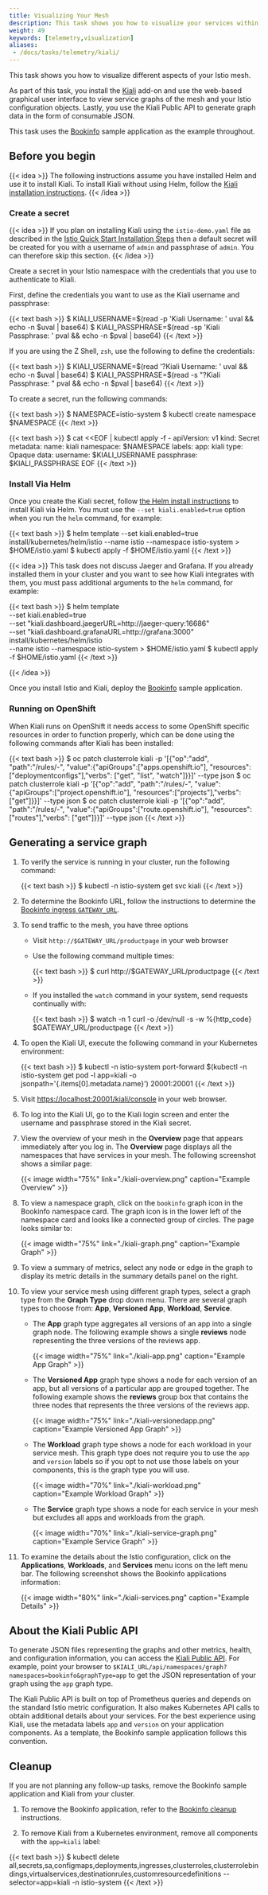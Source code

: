 ```yaml
---
title: Visualizing Your Mesh
description: This task shows you how to visualize your services within an Istio mesh.
weight: 49
keywords: [telemetry,visualization]
aliases:
 - /docs/tasks/telemetry/kiali/
---
```


This task shows you how to visualize different aspects of your Istio mesh.

As part of this task, you install the [Kiali](https://www.kiali.io) add-on
and use the web-based graphical user interface to view service graphs of
the mesh and your Istio configuration objects. Lastly, you use the Kiali
Public API to generate graph data in the form of consumable JSON.

This task uses the [Bookinfo](/docs/examples/bookinfo/) sample application as the example throughout.

## Before you begin

{{< idea >}}
The following instructions assume you have installed Helm and use it to install Kiali.
To install Kiali without using Helm, follow the [Kiali installation instructions](https://www.kiali.io/gettingstarted/).
{{< /idea >}}

### Create a secret

{{< idea >}}
If you plan on installing Kiali using the `istio-demo.yaml` file as described in the [Istio Quick Start Installation Steps](/docs/setup/install/kubernetes/#installation-steps) then a default secret will be created for you with a username of `admin` and passphrase of `admin`. You can therefore skip this section.
{{< /idea >}}

Create a secret in your Istio namespace with the credentials that you use to
authenticate to Kiali.

First, define the credentials you want to use as the Kiali username and passphrase:

{{< text bash >}}
$ KIALI_USERNAME=$(read -p 'Kiali Username: ' uval && echo -n $uval | base64)
$ KIALI_PASSPHRASE=$(read -sp 'Kiali Passphrase: ' pval && echo -n $pval | base64)
{{< /text >}}

If you are using the Z Shell, `zsh`, use the following to define the credentials:

{{< text bash >}}
$ KIALI_USERNAME=$(read '?Kiali Username: ' uval && echo -n $uval | base64)
$ KIALI_PASSPHRASE=$(read -s "?Kiali Passphrase: " pval && echo -n $pval | base64)
{{< /text >}}

To create a secret, run the following commands:

{{< text bash >}}
$ NAMESPACE=istio-system
$ kubectl create namespace $NAMESPACE
{{< /text >}}

{{< text bash >}}
$ cat <<EOF | kubectl apply -f -
apiVersion: v1
kind: Secret
metadata:
  name: kiali
  namespace: $NAMESPACE
  labels:
    app: kiali
type: Opaque
data:
  username: $KIALI_USERNAME
  passphrase: $KIALI_PASSPHRASE
EOF
{{< /text >}}

### Install Via Helm

Once you create the Kiali secret, follow
[the Helm install instructions](/docs/setup/install/helm/) to install Kiali via Helm.
You must use the `--set kiali.enabled=true` option when you run the `helm` command, for example:

{{< text bash >}}
$ helm template --set kiali.enabled=true install/kubernetes/helm/istio --name istio --namespace istio-system > $HOME/istio.yaml
$ kubectl apply -f $HOME/istio.yaml
{{< /text >}}

{{< idea >}}
This task does not discuss Jaeger and Grafana. If
you already installed them in your cluster and you want to see how Kiali
integrates with them, you must pass additional arguments to the
`helm` command, for example:

{{< text bash >}}
$ helm template \
    --set kiali.enabled=true \
    --set "kiali.dashboard.jaegerURL=http://jaeger-query:16686" \
    --set "kiali.dashboard.grafanaURL=http://grafana:3000" \
    install/kubernetes/helm/istio \
    --name istio --namespace istio-system > $HOME/istio.yaml
$ kubectl apply -f $HOME/istio.yaml
{{< /text >}}

{{< /idea >}}

Once you install Istio and Kiali, deploy the [Bookinfo](/docs/examples/bookinfo/) sample application.

### Running on OpenShift

When Kiali runs on OpenShift it needs access to some OpenShift specific resources in order to function properly,
which can be done using the following commands after Kiali has been installed:

{{< text bash >}}
$ oc patch clusterrole kiali -p '[{"op":"add", "path":"/rules/-", "value":{"apiGroups":["apps.openshift.io"], "resources":["deploymentconfigs"],"verbs": ["get", "list", "watch"]}}]' --type json
$ oc patch clusterrole kiali -p '[{"op":"add", "path":"/rules/-", "value":{"apiGroups":["project.openshift.io"], "resources":["projects"],"verbs": ["get"]}}]' --type json
$ oc patch clusterrole kiali -p '[{"op":"add", "path":"/rules/-", "value":{"apiGroups":["route.openshift.io"], "resources":["routes"],"verbs": ["get"]}}]' --type json
{{< /text >}}

## Generating a service graph

1.  To verify the service is running in your cluster, run the following command:

    {{< text bash >}}
    $ kubectl -n istio-system get svc kiali
    {{< /text >}}

1.  To determine the Bookinfo URL, follow the instructions to determine the [Bookinfo ingress `GATEWAY_URL`](/docs/examples/bookinfo/#determine-the-ingress-ip-and-port).

1.  To send traffic to the mesh, you have three options

    *   Visit `http://$GATEWAY_URL/productpage` in your web browser

    *   Use the following command multiple times:

        {{< text bash >}}
        $ curl http://$GATEWAY_URL/productpage
        {{< /text >}}

    *   If you installed the `watch` command in your system, send requests continually with:

        {{< text bash >}}
        $ watch -n 1 curl -o /dev/null -s -w %{http_code} $GATEWAY_URL/productpage
        {{< /text >}}

1.  To open the Kiali UI, execute the following command in your Kubernetes environment:

    {{< text bash >}}
    $ kubectl -n istio-system port-forward $(kubectl -n istio-system get pod -l app=kiali -o jsonpath='{.items[0].metadata.name}') 20001:20001
    {{< /text >}}

1.  Visit <https://localhost:20001/kiali/console> in your web browser.

1.  To log into the Kiali UI, go to the Kiali login screen and enter the username and passphrase stored in the Kiali secret.

1.  View the overview of your mesh in the **Overview** page that appears immediately after you log in.
    The **Overview** page displays all the namespaces that have services in your mesh.
    The following screenshot shows a similar page:

    {{< image width="75%" link="./kiali-overview.png" caption="Example Overview" >}}

1.  To view a namespace graph, click on the `bookinfo` graph icon in the Bookinfo namespace card. The graph icon is in the lower left of
    the namespace card and looks like a connected group of circles.
    The page looks similar to:

    {{< image width="75%" link="./kiali-graph.png" caption="Example Graph" >}}

1.  To view a summary of metrics, select any node or edge in the graph to display
    its metric details in the summary details panel on the right.

1.  To view your service mesh using different graph types, select a graph type
    from the **Graph Type** drop down menu. There are several graph types
    to choose from: **App**, **Versioned App**, **Workload**, **Service**.

    *   The **App** graph type aggregates all versions of an app into a single graph node.
        The following example shows a single **reviews** node representing the three versions
        of the reviews app.

        {{< image width="75%" link="./kiali-app.png" caption="Example App Graph" >}}

    *   The **Versioned App** graph type shows a node for each version of an app,
        but all versions of a particular app are grouped together. The following example
        shows the **reviews** group box that contains the three nodes that represents the
        three versions of the reviews app.

        {{< image width="75%" link="./kiali-versionedapp.png" caption="Example Versioned App Graph" >}}

    *   The **Workload** graph type shows a node for each workload in your service mesh.
        This graph type does not require you to use the `app` and `version` labels so if you
        opt to not use those labels on your components, this is the graph type you will use.

        {{< image width="70%" link="./kiali-workload.png" caption="Example Workload Graph" >}}

    *   The **Service** graph type shows a node for each service in your mesh but excludes
        all apps and workloads from the graph.

        {{< image width="70%" link="./kiali-service-graph.png" caption="Example Service Graph" >}}

1. To examine the details about the Istio configuration, click on the
   **Applications**, **Workloads**, and **Services** menu icons on the left menu
   bar. The following screenshot shows the Bookinfo applications information:

   {{< image width="80%" link="./kiali-services.png" caption="Example Details" >}}

## About the Kiali Public API

To generate JSON files representing the graphs and other metrics, health, and
configuration information, you can access the
[Kiali Public API](https://www.kiali.io/api).
For example, point your browser to `$KIALI_URL/api/namespaces/graph?namespaces=bookinfo&graphType=app`
to get the JSON representation of your graph using the `app` graph type.

The Kiali Public API is built on top of Prometheus queries and depends on the
standard Istio metric configuration.  It also makes Kubernetes API calls to
obtain additional details about your services. For the best experience using
Kiali, use the metadata labels `app` and `version` on your application
components. As a template, the Bookinfo sample application follows this
convention.

## Cleanup

If you are not planning any follow-up tasks, remove the Bookinfo sample application and Kiali from your cluster.

1. To remove the Bookinfo application, refer to the [Bookinfo cleanup](/docs/examples/bookinfo/#cleanup) instructions.

1. To remove Kiali from a Kubernetes environment, remove all components with the `app=kiali` label:

{{< text bash >}}
$ kubectl delete all,secrets,sa,configmaps,deployments,ingresses,clusterroles,clusterrolebindings,virtualservices,destinationrules,customresourcedefinitions --selector=app=kiali -n istio-system
{{< /text >}}
